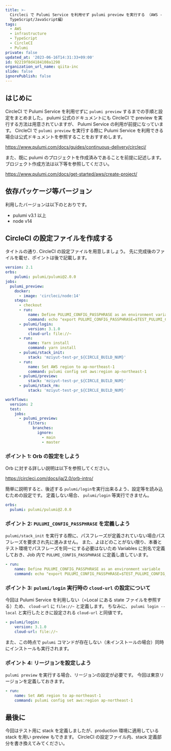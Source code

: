 ```yaml
---
title: >-
  Circleci で Pulumi Service を利用せず pulumi preview を実行する （AWS -
  TypeScript/JavaScript編）
tags:
  - AWS
  - infrastructure
  - TypeScript
  - CircleCI
  - Pulumi
private: false
updated_at: '2023-06-16T14:31:33+09:00'
id: 92219f8d4184108a1298
organization_url_name: qiita-inc
slide: false
ignorePublish: false
---
```


## はじめに

CircleCI で Pulumi Service を利用せずに `pulumi preview` するまでの手順と設定をまとめました。
pulumi 公式のドキュメントにも CircleCI で preview を実行する方法は用意されていますが、 Pulumi Service の利用が前提になっています。
CircleCI で `pulumi preview` を実行する際に Pulumi Service を利用できる場合は公式ドキュメントを参照することをおすすめします。

https://www.pulumi.com/docs/guides/continuous-delivery/circleci/

また、既に pulumi のプロジェクトを作成済みであることを前提に記述します。
ブロジェクト作成方法は以下等を参照してください。

https://www.pulumi.com/docs/get-started/aws/create-project/

## 依存パッケージ等バージョン

利用したバージョンは以下のとおりです。

- pulumi v3.1 以上
- node v14

## CircleCI の設定ファイルを作成する

タイトルの通り. CircleCI の設定ファイルを用意しましょう。
先に完成後のファイルを載せ、ポイントは後で記載します。

```yml:.circleci/config.yml
version: 2.1
orbs:
    pulumi: pulumi/pulumi@2.0.0
jobs:
  pulumi_preview:
    docker:
      - image: 'circleci/node:14'
    steps:
      - checkout
      - run:
          name: Define PULUMI_CONFIG_PASSPHRASE as an environment variable
          command: echo "export PULUMI_CONFIG_PASSPHRASE=$TEST_PULUMI_CONFIG_PASSPHRASE" >> $BASH_ENV
      - pulumi/login:
          version: 3.1.0
          cloud-url: file://~
      - run:
          name: Yarn install
          command: yarn install
      - pulumi/stack_init:
          stack: 'mziyut-test-pr_${CIRCLE_BUILD_NUM}'
      - run:
          name: Set AWS region to ap-northeast-1
          command: pulumi config set aws:region ap-northeast-1
      - pulumi/preview:
          stack: 'mziyut-test-pr_${CIRCLE_BUILD_NUM}'
      - pulumi/stack_rm:
          stack: 'mziyut-test-pr_${CIRCLE_BUILD_NUM}'

workflows:
  version: 2
  test:
    jobs:
      - pulumi_preview:
          filters:
            branches:
              ignore:
                - main
                - master
```

### ポイント 1: Orb の設定をしよう

Orb に対する詳しい説明は以下を参照してください。

https://circleci.com/docs/ja/2.0/orb-intro/

簡単に説明すると、後述する `pulumi/login`を実行出来るよう、設定等を読み込むための設定です。
定義しない場合、 `pulumi/login` 等実行できません。

```yml
orbs:
  pulumi: pulumi/pulumi@2.0.0
```

### ポイント 2: `PULUMI_CONFIG_PASSPHRASE` を定義しよう

`pulumi/stack_init` を実行する際に、パスフレーズが定義されていない場合パスフレーズを要求され先に進みません。
また、よほどのことがない限り、本番とテスト環境でパスフレーズを同一にする必要はないため Variables に別名で定義しておき、Job 内で `PULUMI_CONFIG_PASSPHRASE` に定義し直しています。

```yml
- run:
    name: Define PULUMI_CONFIG_PASSPHRASE as an environment variable
    command: echo "export PULUMI_CONFIG_PASSPHRASE=$TEST_PULUMI_CONFIG_PASSPHRASE" >> $BASH_ENV
```

### ポイント 3: `pulumi/login` 実行時の `cloud-url` の設定について

今回は Pulumi Service を利用しない（=Local にある state ファイルを参照する）ため、 `cloud-url` に `file://~` と定義します。
ちなみに、 `pulumi login --local` と実行したときに設定される `cloud-url` と同値です。

```yml
- pulumi/login:
    version: 3.1.0
    cloud-url: file://~
```

また、この時点で `pulumi` コマンドが存在しない（未インストールの場合）同時にインストールも実行されます。

### ポイント 4: リージョンを設定しよう

`pulumi preview` を実行する場合、リージョンの設定が必要です。
今回は東京リージョンを定義しておきます。

```yml
- run:
    name: Set AWS region to ap-northeast-1
    command: pulumi config set aws:region ap-northeast-1
```

## 最後に

今回はテスト用に stack を定義しましたが、production 環境に適用している stack を用い preview もできます。
CircleCI の設定ファイル内、stack 定義部分を書き換えてみてください。
